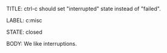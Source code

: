 TITLE:
ctrl-c should set "interrupted" state instead of "failed".

LABEL:
c:misc

STATE:
closed

BODY:
We like interruptions.

